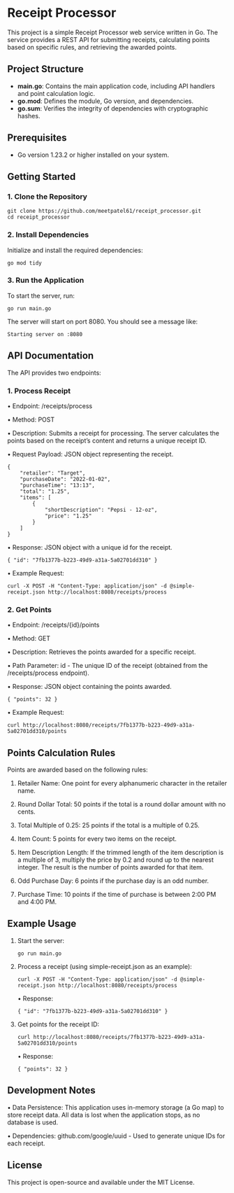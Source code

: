 # Receipt Processor

This project is a simple Receipt Processor web service written in Go. The service provides a REST API for submitting receipts, calculating points based on specific rules, and retrieving the awarded points.

## Project Structure

- **main.go**: Contains the main application code, including API handlers and point calculation logic.
- **go.mod**: Defines the module, Go version, and dependencies.
- **go.sum**: Verifies the integrity of dependencies with cryptographic hashes.

## Prerequisites

- Go version 1.23.2 or higher installed on your system.

## Getting Started

### 1. Clone the Repository

	git clone https://github.com/meetpatel61/receipt_processor.git
	cd receipt_processor

### 2. Install Dependencies

Initialize and install the required dependencies:

	go mod tidy

### 3. Run the Application

To start the server, run:

	go run main.go

The server will start on port 8080. You should see a message like:

	Starting server on :8080

## API Documentation

The API provides two endpoints:

### 1. Process Receipt

•	Endpoint: /receipts/process

•	Method: POST

•	Description: Submits a receipt for processing. The server calculates the points based on the receipt’s content and returns a unique receipt ID.

•	Request Payload: JSON object representing the receipt.

	{
	    "retailer": "Target",
	    "purchaseDate": "2022-01-02",
	    "purchaseTime": "13:13",
	    "total": "1.25",
	    "items": [
	        {
	            "shortDescription": "Pepsi - 12-oz",
	            "price": "1.25"
	        }
	    ]
	}


•	Response: JSON object with a unique id for the receipt.

	{ "id": "7fb1377b-b223-49d9-a31a-5a02701dd310" }


•	Example Request:

	curl -X POST -H "Content-Type: application/json" -d @simple-receipt.json http://localhost:8080/receipts/process

### 2. Get Points

•	Endpoint: /receipts/{id}/points

•	Method: GET

•	Description: Retrieves the points awarded for a specific receipt.

•	Path Parameter: id - The unique ID of the receipt (obtained from the /receipts/process endpoint).

•	Response: JSON object containing the points awarded.

	{ "points": 32 }


•	Example Request:

	curl http://localhost:8080/receipts/7fb1377b-b223-49d9-a31a-5a02701dd310/points


## Points Calculation Rules

Points are awarded based on the following rules:

1.	Retailer Name: One point for every alphanumeric character in the retailer name.

2.	Round Dollar Total: 50 points if the total is a round dollar amount with no cents.

3.	Total Multiple of 0.25: 25 points if the total is a multiple of 0.25.

4.	Item Count: 5 points for every two items on the receipt.

5.	Item Description Length: If the trimmed length of the item description is a multiple of 3, multiply the price by 0.2 and round up to the nearest integer. The result is the number of points awarded for that item.

6.	Odd Purchase Day: 6 points if the purchase day is an odd number.

7.	Purchase Time: 10 points if the time of purchase is between 2:00 PM and 4:00 PM.

## Example Usage

1.	Start the server:

		go run main.go


2.	Process a receipt (using simple-receipt.json as an example):

		curl -X POST -H "Content-Type: application/json" -d @simple-receipt.json http://localhost:8080/receipts/process

	•	Response:

		{ "id": "7fb1377b-b223-49d9-a31a-5a02701dd310" }


3.	Get points for the receipt ID:

		curl http://localhost:8080/receipts/7fb1377b-b223-49d9-a31a-5a02701dd310/points

	•	Response:

		{ "points": 32 }



## Development Notes

•	Data Persistence: This application uses in-memory storage (a Go map) to store receipt data. All data is lost when the application stops, as no database is used.

•	Dependencies: github.com/google/uuid - Used to generate unique IDs for each receipt.

## License

This project is open-source and available under the MIT License.
